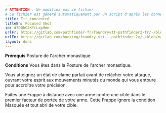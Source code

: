 ```yaml
---
# ATTENTION : Ne modifiez pas ce fichier
# Ce fichier est généré automatiquement par un script d'après les données du module Foundry VTT officiel et de sa traduction
title: Tir concentré
titleEn: Focused Shot
id: d7DQhCJKYcLxpHen
urlFr: https://gitlab.com/pathfinder-fr/foundryvtt-pathfinder2-fr/-/blob/master/data/feats/d7DQhCJKYcLxpHen.htm
urlEn: https://gitlab.com/hooking/foundry-vtt---pathfinder-2e/-/blob/master/packs/data/feats.db/focused-shot.json
layout: dons
---
```

**Prérequis** <a class="entity-link" data-pack="pf2e.feats-srd" data-id="YG2RxXE9SMfwo6wP" draggable="true">Posture de l'archer monastique</a>

**Conditions** Vous êtes dans la Posture de l'archer monastique.

Vous atteignez un état de clame parfait avant de relâcher votre attaque, ouvrant votre esprit aux mouvements minutés du monde qui vous entoure pour accroître votre précision.

Faites une <a class="entity-link" data-pack="pf2e.actionspf2e" data-id="VjxZFuUXrCU94MWR" draggable="true">Frappe</a> à distance avec une arme contre une cible dans le premier facteur de portée de votre arme. Cette Frappe ignore la condition <a class="entity-link" data-pack="pf2e.conditionspf2e" data-id="DmAIPqOBomZ7H95W" draggable="true"><i class="fas fa-book-open"></i>Masquée</a> et tout abri de votre cible.
